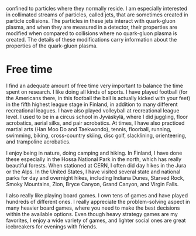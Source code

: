 confined to particles where they normally reside. I am especially interested in collimated streams of particles, called jets, that are sometimes created in particle collisions. The particles in these jets interact with quark-gluon plasma, and when they are measured in a detector, their properties are modified when compared to collisions where no quark-gluon plasma is created. The details of these modifications carry information about the properties of the quark-gluon plasma.


Free time
======
I find an adequate amount of free time very important to balance the time spent on research. I like doing all kinds of sports. I have played football (for the Americans there, in this football the ball is actually kicked with your feet) in the fifth highest league stage in Finland, in addition to many different recreational leagues. I have also played volleyball at recreational league level. I used to be in a circus school in Jyväskylä, where I did juggling, floor acrobatics, aerial silks, and pair acrobatics. At times, I have also practiced martial arts (Han Moo Do and Taekwondo), tennis, floorball, running, swimming, biking, cross-country skiing, disc golf, slacklining, orienteering, and trampoline acrobatics.

I enjoy being in nature, doing camping and hiking. In Finland, I have done these especially in the Hossa National Park in the north, which has really beautiful forests. When stationed at CERN, I often did day hikes in the Jura or the Alps. In the United States, I have visited several state and national parks for day and overnight hikes, including Indiana Dunes, Starved Rock, Smoky Mountains, Zion, Bryce Canyon, Grand Canyon, and Virgin Falls.

I also really like playing board games. I own tens of games and have played hundreds of different ones. I really appreciate the problem-solving aspect in many heavier board games, where you need to make the best decisions within the available options. Even though heavy strategy games are my favorites, I enjoy a wide variety of games, and lighter social ones are great icebreakers for evenings with friends.
